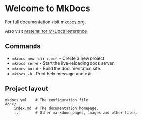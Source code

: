 # Welcome to MkDocs

For full documentation visit [mkdocs.org](https://www.mkdocs.org).

Also visit [Material for MkDocs Reference](https://squidfunk.github.io/mkdocs-material/reference/)

## Commands

* `mkdocs new [dir-name]` - Create a new project.
* `mkdocs serve` - Start the live-reloading docs server.
* `mkdocs build` - Build the documentation site.
* `mkdocs -h` - Print help message and exit.

## Project layout

    mkdocs.yml    # The configuration file.
    docs/
        index.md  # The documentation homepage.
        ...       # Other markdown pages, images and other files.
